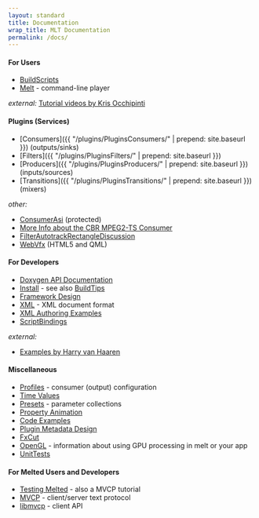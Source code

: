 ```yaml
---
layout: standard
title: Documentation
wrap_title: MLT Documentation
permalink: /docs/
---
```


#### For Users
* [BuildScripts](buildscripts)
* [Melt](mltmelt) - command-line player

*external:* [Tutorial
videos by Kris Occhipinti](https://www.youtube.com/playlist?list=PLcUid3OP_4OWC-GJ6KfHK7dIK_yRKKn0e)

#### Plugins (Services)
* [Consumers]({{ "/plugins/PluginsConsumers/" | prepend: site.baseurl }}) (outputs/sinks)
* [Filters]({{ "/plugins/PluginsFilters/" | prepend: site.baseurl }})
* [Producers]({{ "/plugins/PluginsProducers/" | prepend: site.baseurl }}) (inputs/sources)
* [Transitions]({{ "/plugins/PluginsTransitions/" | prepend: site.baseurl }}) (mixers)

*other:*

  * [ConsumerAsi](ConsumerAsi) (protected)
  * [More Info about the CBR MPEG2-TS Consumer](ConsumerCbrtsMore)
  * [FilterAutotrackRectangleDiscussion](FilterAutotrackRectangleDiscussion)
  * [WebVfx](http://www.mltframework.org/doxygen/webvfx/) (HTML5 and QML)

#### For Developers
* [Doxygen API Documentation](/doxygen/annotated.html)
* [Install](install) - see also [BuildTips](buildtips)
* [Framework Design](framework)
* [XML](mltxml) - XML document format
* [XML Authoring Examples](authoringexamples)
* [ScriptBindings](scriptbindings)

*external:*

  * [Examples by Harry van Haaren](https://github.com/harryhaaren/mltutorial)

#### Miscellaneous
* [Profiles](profiles) - consumer (output)
configuration
* [Time Values](http://mltframework.blogspot.com/2012/04/time-properties.html)
* [Presets](presets) - parameter collections
* [Property Animation](propertyanimation)
* [Code Examples](codeexamples)
* [Plugin Metadata Design](metadatarequirements)
* [FxCut](fxcut)
* [OpenGL](opengl) - information about using GPU processing in melt or your app
* [UnitTests](unittests)

#### For Melted Users and Developers
* [Testing Melted](meltedtesting) - also a MVCP tutorial
* [MVCP](mvcp) - client/server text protocol
* [libmvcp](libmvcp) - client API
